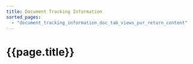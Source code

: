 ```yaml
---
title: Document Tracking Information
sorted_pages:
  - "document_tracking_information_doc_tab_views_pur_return_content"
---
```

# {{page.title}}
